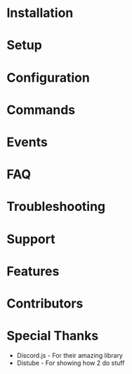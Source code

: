 # Installation

# Setup

# Configuration

# Commands

# Events

# FAQ

# Troubleshooting

# Support

# Features

# Contributors

# Special Thanks

- Discord.js - For their amazing library
- Distube - For showing how 2 do stuff